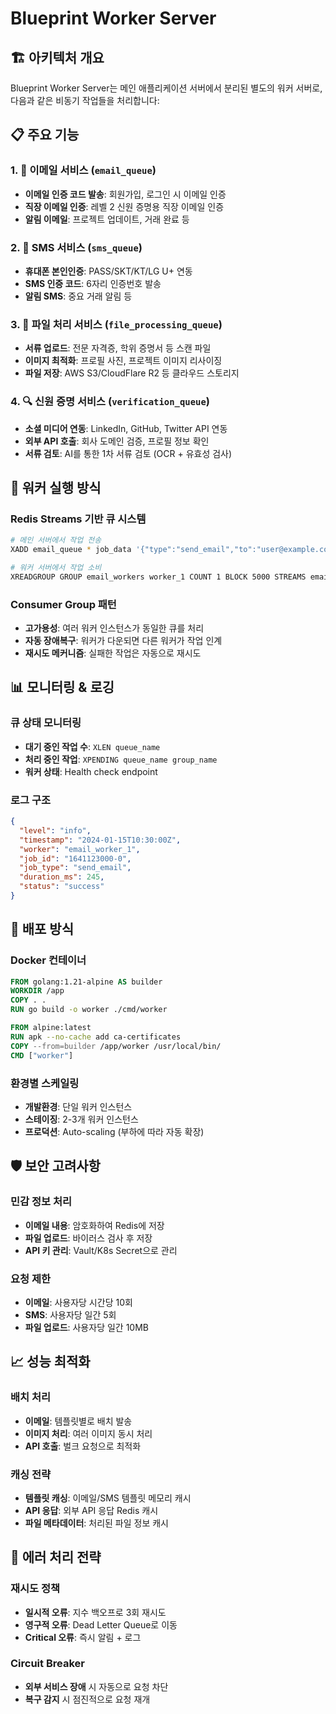 # Blueprint Worker Server

## 🏗️ 아키텍처 개요

Blueprint Worker Server는 메인 애플리케이션 서버에서 분리된 별도의 워커 서버로, 다음과 같은 비동기 작업들을 처리합니다:

## 📋 주요 기능

### 1. 📧 이메일 서비스 (`email_queue`)
- **이메일 인증 코드 발송**: 회원가입, 로그인 시 이메일 인증
- **직장 이메일 인증**: 레벨 2 신원 증명용 직장 이메일 인증
- **알림 이메일**: 프로젝트 업데이트, 거래 완료 등

### 2. 📱 SMS 서비스 (`sms_queue`)
- **휴대폰 본인인증**: PASS/SKT/KT/LG U+ 연동
- **SMS 인증 코드**: 6자리 인증번호 발송
- **알림 SMS**: 중요 거래 알림 등

### 3. 📁 파일 처리 서비스 (`file_processing_queue`)
- **서류 업로드**: 전문 자격증, 학위 증명서 등 스캔 파일
- **이미지 최적화**: 프로필 사진, 프로젝트 이미지 리사이징
- **파일 저장**: AWS S3/CloudFlare R2 등 클라우드 스토리지

### 4. 🔍 신원 증명 서비스 (`verification_queue`)
- **소셜 미디어 연동**: LinkedIn, GitHub, Twitter API 연동
- **외부 API 호출**: 회사 도메인 검증, 프로필 정보 확인
- **서류 검토**: AI를 통한 1차 서류 검토 (OCR + 유효성 검사)

## 🚀 워커 실행 방식

### Redis Streams 기반 큐 시스템
```bash
# 메인 서버에서 작업 전송
XADD email_queue * job_data '{"type":"send_email","to":"user@example.com",...}'

# 워커 서버에서 작업 소비
XREADGROUP GROUP email_workers worker_1 COUNT 1 BLOCK 5000 STREAMS email_queue >
```

### Consumer Group 패턴
- **고가용성**: 여러 워커 인스턴스가 동일한 큐를 처리
- **자동 장애복구**: 워커가 다운되면 다른 워커가 작업 인계
- **재시도 메커니즘**: 실패한 작업은 자동으로 재시도

## 📊 모니터링 & 로깅

### 큐 상태 모니터링
- **대기 중인 작업 수**: `XLEN queue_name`
- **처리 중인 작업**: `XPENDING queue_name group_name`
- **워커 상태**: Health check endpoint

### 로그 구조
```json
{
  "level": "info",
  "timestamp": "2024-01-15T10:30:00Z",
  "worker": "email_worker_1",
  "job_id": "1641123000-0",
  "job_type": "send_email",
  "duration_ms": 245,
  "status": "success"
}
```

## 🔧 배포 방식

### Docker 컨테이너
```dockerfile
FROM golang:1.21-alpine AS builder
WORKDIR /app
COPY . .
RUN go build -o worker ./cmd/worker

FROM alpine:latest
RUN apk --no-cache add ca-certificates
COPY --from=builder /app/worker /usr/local/bin/
CMD ["worker"]
```

### 환경별 스케일링
- **개발환경**: 단일 워커 인스턴스
- **스테이징**: 2-3개 워커 인스턴스
- **프로덕션**: Auto-scaling (부하에 따라 자동 확장)

## 🛡️ 보안 고려사항

### 민감 정보 처리
- **이메일 내용**: 암호화하여 Redis에 저장
- **파일 업로드**: 바이러스 검사 후 저장
- **API 키 관리**: Vault/K8s Secret으로 관리

### 요청 제한
- **이메일**: 사용자당 시간당 10회
- **SMS**: 사용자당 일간 5회
- **파일 업로드**: 사용자당 일간 10MB

## 📈 성능 최적화

### 배치 처리
- **이메일**: 템플릿별로 배치 발송
- **이미지 처리**: 여러 이미지 동시 처리
- **API 호출**: 벌크 요청으로 최적화

### 캐싱 전략
- **템플릿 캐싱**: 이메일/SMS 템플릿 메모리 캐시
- **API 응답**: 외부 API 응답 Redis 캐시
- **파일 메타데이터**: 처리된 파일 정보 캐시

## 🚦 에러 처리 전략

### 재시도 정책
- **일시적 오류**: 지수 백오프로 3회 재시도
- **영구적 오류**: Dead Letter Queue로 이동
- **Critical 오류**: 즉시 알림 + 로그

### Circuit Breaker
- **외부 서비스 장애** 시 자동으로 요청 차단
- **복구 감지** 시 점진적으로 요청 재개
